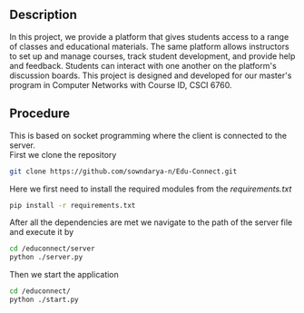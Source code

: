 ## Description 
In this project, we provide a platform that gives students access to a
range of classes and educational materials. The same platform allows
instructors to set up and manage courses, track student development, and
provide help and feedback. Students can interact with one another on the
platform's discussion boards. This project is designed and developed for our master's program in Computer Networks with Course ID, CSCI 6760.

## Procedure

This is based on socket programming where the client is connected to the server.\
First we clone the repository
```bash
git clone https://github.com/sowndarya-n/Edu-Connect.git
```
Here we first need to install the required modules from the _requirements.txt_
```bash
pip install -r requirements.txt
```

After all the dependencies are met we navigate to the path of the server file and execute it by 

```bash
cd /educonnect/server
python ./server.py
```
Then we start the application 
```bash
cd /educonnect/
python ./start.py
```
